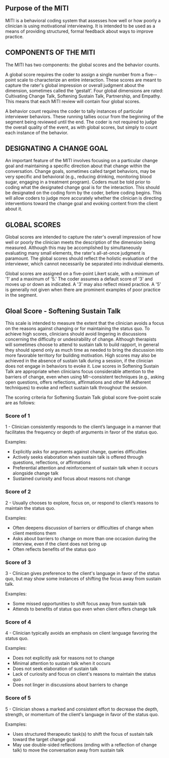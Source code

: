 <reference>

## Purpose of the MITI

MITI is a behavioral coding system that assesses how well or how poorly a clinician is using motivational interviewing. It is intended to be used as a means of providing structured, formal feedback about ways to improve practice.

## COMPONENTS OF THE MITI

The MITI has two components: the global scores and the behavior counts.

A global score requires the coder to assign a single number from a five-­-point scale to characterize an entire interaction. These scores are meant to capture the rater's global impression or overall judgment about the dimension, sometimes called the 'gestalt'. Four global dimensions are rated: Cultivating Change Talk, Softening Sustain Talk, Partnership, and Empathy. This means that each MITI review will contain four global scores.

A behavior count requires the coder to tally instances of particular interviewer behaviors. These running tallies occur from the beginning of the segment being reviewed until the end. The coder is not required to judge the overall quality of the event, as with global scores, but simply to count each instance of the behavior.

## DESIGNATING A CHANGE GOAL

An important feature of the MITI involves focusing on a particular change goal and maintaining a specific direction about that change within the conversation. Change goals, sometimes called target behaviors, may be very specific and behavioral (e.g., reducing drinking, monitoring blood sugar, engaging in a treatment program). Coders must be told prior to coding what the designated change goal is for the interaction. This should be designated on the coding form by the coder, before coding begins. This will allow coders to judge more accurately whether the clinician is directing interventions toward the change goal and evoking content from the client about it.

## GLOBAL SCORES

Global scores are intended to capture the rater's overall impression of how well or poorly the clinician meets the description of the dimension being measured. Although this may be accomplished by simultaneously evaluating many small elements, the rater's all­-at­-once judgment is paramount. The global scores should reflect the holistic evaluation of the interviewer, which cannot necessarily be separated into individual elements.

Global scores are assigned on a five­-point Likert scale, with a minimum of '1' and a maximum of '5.' The coder assumes a default score of '3' and moves up or down as indicated. A '3' may also reflect mixed practice. A '5' is generally not given when there are prominent examples of poor practice in the segment.

## Gloal Score - Softening Sustain Talk

This scale is intended to measure the extent that the clinician avoids a focus on the reasons against changing or for maintaining the status quo. To achieve high scores, clinicians should avoid lingering in discussions concerning the difficulty or undesirability of change. Although therapists will sometimes choose to attend to sustain talk to build rapport, in general they should spend only as much time as needed to bring the discussion into more favorable territory for building motivation. High scores may also be achieved in the absence of sustain talk during a session, if the clinician does not engage in behaviors to evoke it. Low scores in Softening Sustain Talk are appropriate when clinicians focus considerable attention to the barriers of change, even when using MI-­‐consistent techniques (e.g., asking open questions, offers reflections, affirmations and other MI Adherent techniques) to evoke and reflect sustain talk throughout the session.

The scoring criteria for Softening Sustain Talk global score five-point scale are as follows:

### Score of 1

1 - Clinician consistently responds to the client’s language in a manner that facilitates the frequency or depth of arguments in favor of the status quo.

Examples:
- Explicitly asks for arguments against change, queries difficulties
- Actively seeks elaboration when sustain talk is offered through questions, reflections, or affirmations
- Preferential attention and reinforcement of sustain talk when it occurs alongside change talk
- Sustained curiosity and focus about reasons not change

### Score of 2

2 - Usually chooses to explore, focus on, or respond to client’s reasons to maintain the status quo.

Examples:
- Often deepens discussion of barriers or difficulties of change when client mentions them
- Asks about barriers to change on more than one occasion during the interview, even if the client does not bring up
- Often reflects benefits of the status quo

### Score of 3

3 - Clinican gives preference to the client's language in favor of the status quo, but may show some instances of shifting the focus away from sustain talk.

Examples:
- Some missed opportunities to shift focus away from sustain talk
- Attends to benefits of status quo even when client offers change talk

### Score of 4

4 - Clinician typically avoids an emphasis on client language favoring the status quo.

Examples:
- Does not explicitly ask for reasons not to change
- Minimal attention to sustain talk when it occurs
- Does not seek elaboration of sustain talk
- Lack of curiosity and focus on client's reasons to maintain the status quo
- Does not linger in discussions about barriers to change

### Score of 5

5 - Clinician shows a marked and consistent effort to decrease the depth, strength, or momentum of the client's language in favor of the status quo.

Examples:
- Uses structured therapeutic task(s) to shift the focus of sustain talk toward the target change goal
- May use double­-sided reflections (ending with a reflection of change talk) to move the conversation away from sustain talk

</reference>